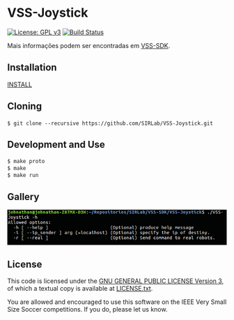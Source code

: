 VSS-Joystick
============
[![License: GPL v3](https://img.shields.io/badge/License-GPL%20v3-blue.svg)][gpl3]
[![Build Status](https://travis-ci.org/SIRLab/VSS-Joystick.svg?branch=master)][travis]

Mais informações podem ser encontradas em [VSS-SDK][vss-sdk].

Installation
------------
[INSTALL][install]

Cloning
-------
```
$ git clone --recursive https://github.com/SIRLab/VSS-Joystick.git
```

Development and Use
-------------------

```
$ make proto
$ make 
$ make run
```


Gallery
-------
![screenshot 1](https://raw.githubusercontent.com/SIRLab/VSS-Joystick/master/images/top.png)

License
-------

This code is licensed under the [GNU GENERAL PUBLIC LICENSE Version 3][gpl3], of which a textual copy is available at [LICENSE.txt](LICENSE.txt).

You are allowed and encouraged to use this software on the IEEE Very Small Size Soccer competitions.  If you do, please let us know.

[gpl3]: http://www.gnu.org/licenses/gpl-3.0/
[travis]: https://travis-ci.org/SIRLab/VSS-Joystick
[install]: https://github.com/SIRLab/VSS-Joystick/blob/master/INSTALL.md
[vss-sdk]: http://sirlab.github.io/VSS-SDK



